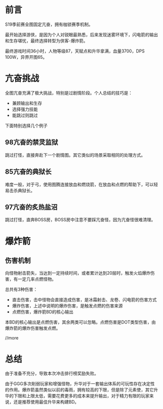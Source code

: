 # 前言

S19季前赛全图固定亢奋，拥有枷锁赛季机制。

最开始选择游侠，是因为个人对锐眼最熟悉，后来发现迷雾环境下，闪电箭的输出和生存堪忧，最终选择转型为侠客-爆炸箭。

最终游戏时间36小时，人物等级87，天赋点和升华拿满，血量3700，DPS 100W，异界开图65。

# 亢奋挑战

全图亢奋充满了极大挑战，特别是过剧情阶段。个人总结的技巧是：

- 兼顾输出和生存
- 选择强力技能
- 能跳过则跳过

下面特别选择几个例子

## 98亢奋的禁灵监狱

跳过打怪，直接奔赴下一个剧情图。其它类似的场景采取相同的处理方式。

## 85亢奋的典狱长

难度一般，对于弓，使用图腾连接放血和燃烧箭，在放血和点燃的帮助下，可以轻易击杀典狱长。

## 97亢奋的炙热盐沼

跳过打怪，直奔BOSS房，BOSS房中注意不要踩亢奋怪，因为亢奋怪很难清理。

# 爆炸箭

## 伤害机制

向怪物射击箭失，当达到一定持续时间，或者累计达到20层时，触发火焰爆炸伤害，有一定几率点燃怪物。

总共有3种伤害：

- 直击伤害，击中怪物会直接造成伤害，是冰霜射击、龙卷、闪电箭的伤害方式
- 爆炸伤害，上述中说明的爆炸伤害，是触发点燃的伤害来源
- 点燃伤害，爆炸箭BD的核心输出

本BD的核心输出是点燃伤害，其余两类可以忽略。点燃伤害是DOT类型伤害，由爆炸箭的爆炸伤害触发点燃。

//more

# 总结

由于准备不充分，导致本次冲击排行榜奖励失败。

由于GGG多次削弱玩家和增强怪物，升华对于一套输出体系的可玩性存在决定性的作用。爆炸箭虽然类似以前的毒雨，拥有较高的下限，但是除了元素使，其它升华的下限和上限太低，需要花费更多的成本来提升输出，对于精力有限的玩家来说，还是推荐使用最佳升华来构建BD。

